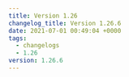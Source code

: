 ```yaml
---
title: Version 1.26
changelog_title: Version 1.26.6
date: 2021-07-01 00:49:04 +0000
tags:
  - changelogs
  - 1.26
version: 1.26.6
---
```


<script src="https://gist.github.com/spinnaker-release/e3714a97bbdd3e7c3b4d92adec938e7f.js?file=1.26.6.md"></script>
<script src="https://gist.github.com/spinnaker-release/e3714a97bbdd3e7c3b4d92adec938e7f.js?file=1.26.5.md"></script>
<script src="https://gist.github.com/spinnaker-release/e3714a97bbdd3e7c3b4d92adec938e7f#file-1-26-5-md"></script>
<script src="https://gist.github.com/spinnaker-release/e3714a97bbdd3e7c3b4d92adec938e7f.js?file=1.26.4.md"></script>
<script src="https://gist.github.com/spinnaker-release/e3714a97bbdd3e7c3b4d92adec938e7f.js?file=1.26.3.md"></script>
<script src="https://gist.github.com/spinnaker-release/e3714a97bbdd3e7c3b4d92adec938e7f.js?file=1.26.2.md"></script>
<script src="https://gist.github.com/spinnaker-release/e3714a97bbdd3e7c3b4d92adec938e7f.js?file=1.26.1.md"></script>
<script src="https://gist.github.com/spinnaker-release/e3714a97bbdd3e7c3b4d92adec938e7f.js?file=1.26.0.md"></script>
